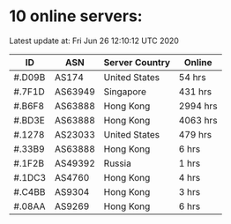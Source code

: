 # 10 online servers:

Latest update at: Fri Jun 26 12:10:12 UTC 2020

| ID | ASN | Server Country | Online |
| -- | --- | -------------- | ------ |
| #.D09B | AS174 | United States | 54 hrs |
| #.7F1D | AS63949 | Singapore | 431 hrs |
| #.B6F8 | AS63888 | Hong Kong | 2994 hrs |
| #.BD3E | AS63888 | Hong Kong | 4063 hrs |
| #.1278 | AS23033 | United States | 479 hrs |
| #.33B9 | AS63888 | Hong Kong | 6 hrs |
| #.1F2B | AS49392 | Russia | 1 hrs |
| #.1DC3 | AS4760 | Hong Kong | 4 hrs |
| #.C4BB | AS9304 | Hong Kong | 3 hrs |
| #.08AA | AS9269 | Hong Kong | 6 hrs |

